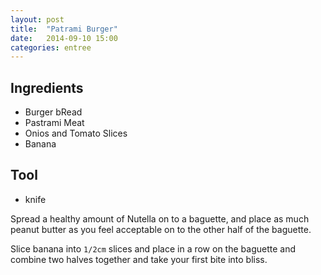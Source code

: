 ```yaml
---
layout: post
title:  "Patrami Burger"
date:   2014-09-10 15:00
categories: entree
---
```




## Ingredients
- Burger bRead
- Pastrami Meat
- Onios and Tomato Slices
- Banana

## Tool
 - knife

Spread a healthy amount of Nutella on to a baguette, and place as much peanut butter as you feel acceptable on to the other half of the baguette.

Slice banana into `1/2cm` slices and place in a row on the baguette and combine two halves together and take your first bite into bliss.
